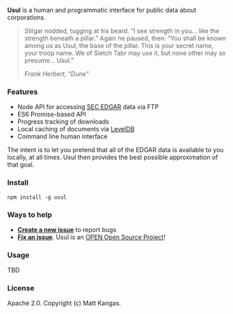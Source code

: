 **Usul** is a human and programmatic interface for public data about corporations.

> Stilgar nodded, tugging at his beard. “I see strength in you… like the strength beneath a pillar.” Again he paused, then: “You shall be known among us as Usul, the base of the pillar. This is your secret name, your troop name. We of Sietch Tabr may use it, but none other may so presume… Usul.”
>
> *Frank Herbert, "Dune"*

### Features

- Node API for accessing [SEC EDGAR][] data via FTP
- ES6 Promise-based API
- Progress tracking of downloads
- Local caching of documents via [LevelDB][]
- Command line human interface

The intent is to let you pretend that all of the EDGAR data is available to you locally, at all times. Usul then provides the best possible approximation of that goal.

### Install

`npm install -g usul`

### Ways to help

- **[Create a new issue](https://github.com/kangas/usul/issues/new)** to report bugs
- **[Fix an issue](https://github.com/kangas/usul/issues?state=open)**. Usul is an [OPEN Open Source Project](CONTRIBUTING.md)!

### Usage

TBD

### License

Apache 2.0. Copyright (c) Matt Kangas.

[SEC EDGAR]: https://www.sec.gov/edgar/searchedgar/webusers.htm
[LevelDB]: https://www.npmjs.com/package/levelup
